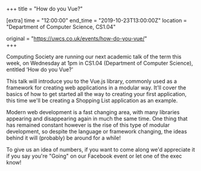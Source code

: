 +++
title = "How do you Vue?"

[extra]
time = "12:00:00"
end_time = "2019-10-23T13:00:00Z"
location = "Department of Computer Science, CS1.04"

original = "https://uwcs.co.uk/events/how-do-you-vue/"    
+++

Computing Society are running our next academic talk of the term this week, on Wednesday at 1pm in CS1.04 (Department of Computer Science), entitled ‘How do you Vue?'  

This talk will introduce you to the Vue.js library, commonly used as a framework for creating web applications in a modular way. It'll cover the basics of how to get started all the way to creating your first application, this time we'll be creating a Shopping List application as an example.  

Modern web development is a fast changing area, with many libraries appearing and disappearing again in much the same time. One thing that has remained constant however is the rise of this type of modular development, so despite the language or framework changing, the ideas behind it will (probably) be around for a while\!  

To give us an idea of numbers, if you want to come along we'd appreciate it if you say you're "Going" on our Facebook event or let one of the exec know\!

